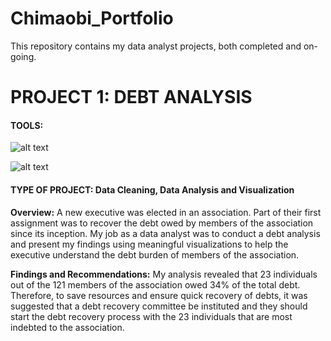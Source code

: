 # Chimaobi_Portfolio
This repository contains my data analyst projects, both completed and on-going.

# PROJECT 1: DEBT ANALYSIS
#### TOOLS:   
![alt text](https://github.com/ChimaobiOgbonna/Chimaobi_Portfolio/blob/main/Microsoft_Excel_2013-2019_logo.svg.png?raw=true "EXCEL")

![alt text](https://github.com/ChimaobiOgbonna/Chimaobi_Portfolio/blob/main/Tableau_Software_Logo_Small.png?raw=true)
#### TYPE OF PROJECT: Data Cleaning, Data Analysis and Visualization

__Overview:__
A new executive was elected in an association. Part of their first assignment was to recover the debt owed by members of the association since its inception.
My job as a data analyst was to conduct a debt analysis and present my findings using meaningful visualizations to help the executive understand the debt burden of members of the association. 

**Findings and Recommendations:**
My analysis revealed that 23 individuals out of the 121 members of the association owed 34% of the total debt. Therefore, to save resources and ensure quick recovery of debts, it was suggested that a debt recovery committee be instituted and they should start the debt recovery process with the 23 individuals that are most indebted to the association. 

